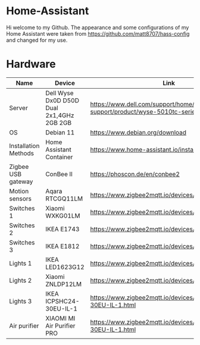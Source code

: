 # Home-Assistant
Hi welcome to my Github. The appearance and some configurations of my Home Assistant were taken from https://github.com/matt8707/hass-config and changed for my use.

# Hardware

| Name                | Device                                                | Link                                                                                                                              |
|---------------------|-------------------------------------------------------|-----------------------------------------------------------------------------------------------------------------------------------|
| Server              | Dell Wyse Dx0D D50D Dual 2x1,4GHz 2GB 2GB             | https://www.dell.com/support/home/pl-pl/product-support/product/wyse-5010tc-series/overview                                       |  
| OS                  | Debian 11                                             | https://www.debian.org/download                                                                                                   |
| Installation Methods| Home Assistant Container                              | https://www.home-assistant.io/installation/linux                                                                                  |
| Zigbee USB gateway  | ConBee II                                             | https://phoscon.de/en/conbee2                                                                                                     |
| Motion sensors      | Aqara RTCGQ11LM                                       | https://www.zigbee2mqtt.io/devices/RTCGQ11LM.html                                                                                 |                                                                                                     |
| Switches 1          | Xiaomi WXKG01LM                                       | https://www.zigbee2mqtt.io/devices/WXKG01LM.html                                                                                  |     
| Switches 2          | IKEA E1743                                            | https://www.zigbee2mqtt.io/devices/E1743.html                                                                                     |         
| Switches 3          | IKEA E1812                                            | https://www.zigbee2mqtt.io/devices/E1812.html                                                                                     |                |
| Lights 1            | IKEA LED1623G12                                       | https://www.zigbee2mqtt.io/devices/LED1623G12.html                                                                                |                   |
| Lights 2            | Xiaomi ZNLDP12LM                                      | https://www.zigbee2mqtt.io/devices/ZNLDP12LM.html                                                                                 |     
| Lights 3            | IKEA ICPSHC24-30EU-IL-1                               | https://www.zigbee2mqtt.io/devices/ICPSHC24-30EU-IL-1.html                                                                        |
| Air purifier        | XIAOMI MI Air Purifier PRO                            | https://www.zigbee2mqtt.io/devices/ICPSHC24-30EU-IL-1.html                                                                        |
